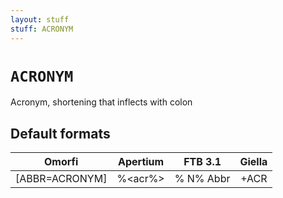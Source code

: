 ```yaml
---
layout: stuff
stuff: ACRONYM
---
```

# ` ACRONYM `

Acronym, shortening that inflects with colon

## Default formats
| Omorfi | Apertium | FTB 3.1 | Giella |
|:------:|:--------:|:-------:|:------:|
|  [ABBR=ACRONYM] |  %<acr%> |  % N% Abbr |  +ACR  |
